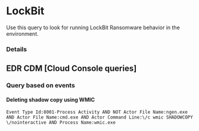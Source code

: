 # LockBit

Use this query to look for running LockBit Ransomware behavior in the environment.

### Details

## EDR CDM [Cloud Console queries]

### Query based on events

#### Deleting shadow copy using WMIC
```
Event Type Id:8001-Process Activity AND NOT Actor File Name:ngen.exe  AND Actor File Name:cmd.exe AND Actor Command Line:\/c wmic SHADOWCOPY \/nointeractive AND Process Name:wmic.exe

```